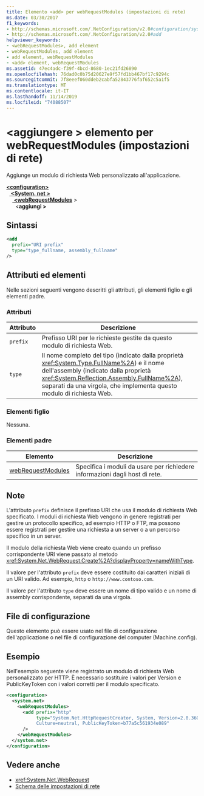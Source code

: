 ```yaml
---
title: Elemento <add> per webRequestModules (impostazioni di rete)
ms.date: 03/30/2017
f1_keywords:
- http://schemas.microsoft.com/.NetConfiguration/v2.0#configuration/system.net/webRequestModules/add
- http://schemas.microsoft.com/.NetConfiguration/v2.0#add
helpviewer_keywords:
- <webRequestModules>, add element
- webRequestModules, add element
- add element, webRequestModules
- <add> element, webRequestModules
ms.assetid: 47ec4adc-f39f-4bcd-8680-1ec21fd26890
ms.openlocfilehash: 76dad0c0b75d20627e9f57fd1bb467bf17c9294c
ms.sourcegitcommit: 7f8eeef060ddeb2cabfa52843776faf652c5a1f5
ms.translationtype: MT
ms.contentlocale: it-IT
ms.lasthandoff: 11/14/2019
ms.locfileid: "74088507"
---
```

# <a name="add-element-for-webrequestmodules-network-settings"></a>\<aggiungere > elemento per webRequestModules (impostazioni di rete)
Aggiunge un modulo di richiesta Web personalizzato all'applicazione.  

[ **\<configuration>** ](../configuration-element.md)\
&nbsp;&nbsp;[ **\<System. net >** ](system-net-element-network-settings.md)\
&nbsp;&nbsp;&nbsp;&nbsp;[ **\<webRequestModules**](webrequestmodules-element-network-settings.md) >\
&nbsp;&nbsp;&nbsp;&nbsp;&nbsp;&nbsp;\<**aggiungi >**

## <a name="syntax"></a>Sintassi  
  
```xml  
<add   
  prefix="URI prefix"   
  type="type_fullname, assembly_fullname"   
/>  
```  
  
## <a name="attributes-and-elements"></a>Attributi ed elementi  
 Nelle sezioni seguenti vengono descritti gli attributi, gli elementi figlio e gli elementi padre.  
  
### <a name="attributes"></a>Attributi  
  
|**Attributo**|**Descrizione**|  
|-------------------|---------------------|  
|`prefix`|Prefisso URI per le richieste gestite da questo modulo di richiesta Web.|  
|`type`|Il nome completo del tipo (indicato dalla proprietà <xref:System.Type.FullName%2A>) e il nome dell'assembly (indicato dalla proprietà <xref:System.Reflection.Assembly.FullName%2A>), separati da una virgola, che implementa questo modulo di richiesta Web.|  
  
### <a name="child-elements"></a>Elementi figlio  
 Nessuna.  
  
### <a name="parent-elements"></a>Elementi padre  
  
|**Elemento**|**Descrizione**|  
|-----------------|---------------------|  
|[webRequestModules](webrequestmodules-element-network-settings.md)|Specifica i moduli da usare per richiedere informazioni dagli host di rete.|  
  
## <a name="remarks"></a>Note  
 L'attributo `prefix` definisce il prefisso URI che usa il modulo di richiesta Web specificato. I moduli di richiesta Web vengono in genere registrati per gestire un protocollo specifico, ad esempio HTTP o FTP, ma possono essere registrati per gestire una richiesta a un server o a un percorso specifico in un server.  
  
 Il modulo della richiesta Web viene creato quando un prefisso corrispondente URI viene passato al metodo <xref:System.Net.WebRequest.Create%2A?displayProperty=nameWithType>.  
  
 Il valore per l'attributo `prefix` deve essere costituito dai caratteri iniziali di un URI valido. Ad esempio, `http` o `http://www.contoso.com`.
  
 Il valore per l'attributo `type` deve essere un nome di tipo valido e un nome di assembly corrispondente, separati da una virgola.
  
## <a name="configuration-files"></a>File di configurazione  
 Questo elemento può essere usato nel file di configurazione dell'applicazione o nel file di configurazione del computer (Machine.config).  
  
## <a name="example"></a>Esempio  
 Nell'esempio seguente viene registrato un modulo di richiesta Web personalizzato per HTTP. È necessario sostituire i valori per Version e PublicKeyToken con i valori corretti per il modulo specificato.  
  
```xml  
<configuration>  
  <system.net>  
    <webRequestModules>  
      <add prefix="http"  
           type="System.Net.HttpRequestCreator, System, Version=2.0.3600.0,  
           Culture=neutral, PublicKeyToken=b77a5c561934e089"  
      />  
    </webRequestModules>  
  </system.net>  
</configuration>  
```  
  
## <a name="see-also"></a>Vedere anche

- <xref:System.Net.WebRequest>
- [Schema delle impostazioni di rete](index.md)
